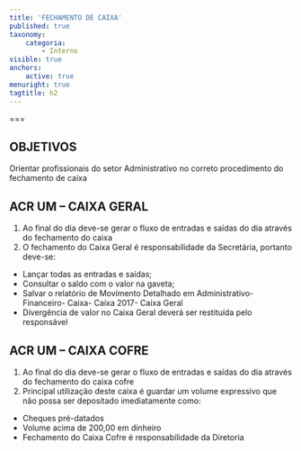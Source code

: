 ```yaml
---
title: 'FECHAMENTO DE CAIXA'
published: true
taxonomy:
    categoria:
        - Interno
visible: true
anchors:
    active: true
menuright: true
tagtitle: h2
---
```


===

## OBJETIVOS
Orientar profissionais do setor Administrativo no correto procedimento do fechamento de caixa

## ACR UM – CAIXA GERAL
1. Ao final do dia deve-se gerar o fluxo de entradas e saídas do dia através do fechamento do caixa
2. O fechamento do Caixa Geral é responsabilidade da Secretária, portanto deve-se:
- Lançar todas as entradas e saídas;
- Consultar o saldo com o valor na gaveta;
- Salvar o relatório de Movimento Detalhado em Administrativo- Financeiro- Caixa- Caixa 2017- Caixa Geral
- Divergência de valor no Caixa Geral deverá ser restituída pelo responsável

## ACR UM – CAIXA COFRE
1. Ao final do dia deve-se gerar o fluxo de entradas e saídas do dia através do fechamento do caixa cofre
2. Principal utilização deste caixa é guardar um volume expressivo que não possa ser depositado imediatamente como:
- Cheques pré-datados
- Volume acima de 200,00 em dinheiro
- Fechamento do Caixa Cofre é responsabilidade da Diretoria